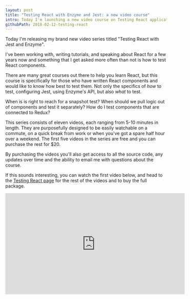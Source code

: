 ```yaml
---
layout: post
title: "Testing React with Enzyme and Jest: a new video course"
intro: Today I'm launching a new video course on Testing React applications.
githubPath: 2018-02-12-testing-react
---
```


Today I'm releasing my brand new video series titled "Testing React with Jest
and Enzyme".

I've been working with, writing tutorials, and speaking about React for a few
years now and something that I get asked more often than not is how to test
React components.

There are many great courses out there to help you learn React, but this course
is specifically for those who have written React components and would like to know
how best to test them. Not only the specifics of _how_ to test, configuring
Jest, using Enzyme's API, but also _what_ to test.

When is is right to reach for a snapshot test? When should we pull logic out of
components and test it separately? How do I test components that are connected
to Redux?

This series consists of eleven videos, each ranging from 5-10 minutes in length.
They are purposefully designed to be easily watchable on a commute, on a quick
break from work or when you've got a spare half hour over a weekend. The first
five videos in the series are free and you can purchase the rest for $20.

By purchasing the videos you'll also get access to all the source code, any
updates over time and the ability to email me with questions about the course.

If this sounds interesting, you can watch the first video below, and head to the
[Testing React page](/testing-react-enzyme-jest) for the rest of the videos and
to buy the full package.

<iframe width="560" height="315" src="https://www.youtube.com/embed/aSQ8v9JH5C8" frameborder="0" allow="autoplay; encrypted-media" allowfullscreen></iframe>
